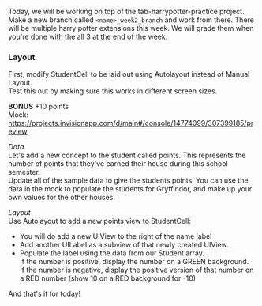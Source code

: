 Today, we will be working on top of the tab-harrypotter-practice project. Make a new branch called `<name>_week2_branch` and work from there. There will be multiple harry potter extensions this week. We will grade them when you're done with the all 3 at the end of the week.

### Layout
First, modify StudentCell to be laid out using Autolayout instead of Manual Layout.  
Test this out by making sure this works in different screen sizes.

**BONUS** +10 points  
Mock: https://projects.invisionapp.com/d/main#/console/14774099/307399185/preview

*Data*  
Let's add a new concept to the student called points. This represents the number of points that they've earned their house during this school semester.  
Update all of the sample data to give the students points. You can use the data in the mock to populate the students for Gryffindor, and make up your own values for the other houses.

*Layout*  
Use Autolayout to add a new points view to StudentCell:  
- You will do add a new UIView to the right of the name label  
- Add another UILabel as a subview of that newly created UIView.  
- Populate the label using the data from our Student array.  
  If the number is positive, display the number on a GREEN background.  
  If the number is negative, display the positive version of that number on a RED number (show 10 on a RED background for -10)

And that's it for today!

